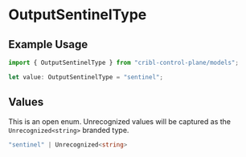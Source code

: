 # OutputSentinelType

## Example Usage

```typescript
import { OutputSentinelType } from "cribl-control-plane/models";

let value: OutputSentinelType = "sentinel";
```

## Values

This is an open enum. Unrecognized values will be captured as the `Unrecognized<string>` branded type.

```typescript
"sentinel" | Unrecognized<string>
```